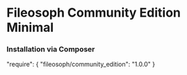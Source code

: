 # Fileosoph Community Edition Minimal

### Installation via Composer

"require": {
  "fileosoph/community_edition": "1.0.0"
}
